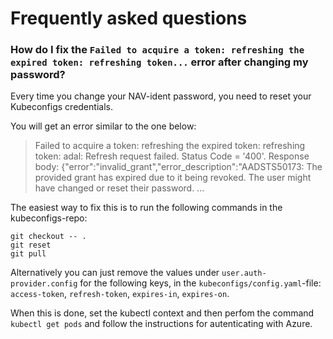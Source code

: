 # Frequently asked questions

### How do I fix the `Failed to acquire a token: refreshing the expired token: refreshing token...` error after changing my password?

Every time you change your NAV-ident password, you need to reset your Kubeconfigs credentials.

You will get an error similar to the one below:


> Failed to acquire a token: refreshing the expired token: refreshing token: adal: Refresh request failed. Status Code = '400'. Response body: {"error":"invalid_grant","error_description":"AADSTS50173: The provided grant has expired due to it being revoked. The user might have changed or reset their password. ...

The easiest way to fix this is to run the following commands in the kubeconfigs-repo:

```
git checkout -- .
git reset
git pull
```

Alternatively you can just remove the values under `user.auth-provider.config` for the following keys, in the `kubeconfigs/config.yaml`-file: `access-token`, `refresh-token`, `expires-in`, `expires-on`.

When this is done, set the kubectl context and then perfom the command `kubectl get pods` and follow the instructions for autenticating with Azure.
